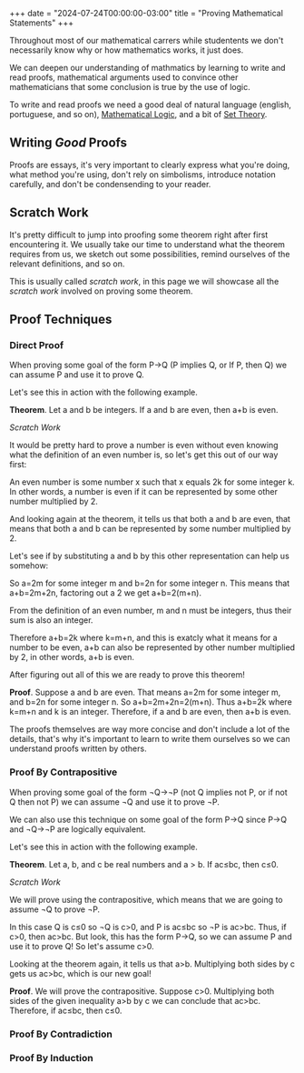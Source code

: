 +++
date = "2024-07-24T00:00:00-03:00"
title = "Proving Mathematical Statements"
+++

Throughout most of our mathematical carrers while studentents we don't necessarily know why or how mathematics works, it just does.

We can deepen our understanding of mathmatics by learning to write and read proofs, mathematical arguments used to convince other mathematicians that some conclusion is true by the use of logic.

To write and read proofs we need a good deal of natural language (english, portuguese, and so on), [Mathematical Logic](/wiki/logic), and a bit of [Set Theory](/wiki/sets).

## Writing *Good* Proofs

Proofs are essays, it's very important to clearly express what you're doing,
what method you're using, don't rely on simbolisms, introduce notation carefully,
and don't be condensending to your reader.

## Scratch Work

It's pretty difficult to jump into proofing some theorem right after first encountering it.
We usually take our time to understand what the theorem requires from us,
we sketch out some possibilities, remind ourselves of the relevant definitions, and so on.

This is usually called *scratch work*, in this page we will showcase all the *scratch work* involved on proving some theorem.

## Proof Techniques

### Direct Proof

When proving some goal of the form P→Q (P implies Q, or If P, then Q) we can assume P and use it to prove Q.

Let's see this in action with the following example.

**Theorem**. Let a and b be integers. If a and b are even, then a+b is even.

*Scratch Work*

It would be pretty hard to prove a number is even without even knowing what the definition of an even number is, so let's get this out of our way first:

An even number is some number x such that x equals 2k for some integer k. In other words, a number is even if it can be represented by some other number multiplied by 2.

And looking again at the theorem, it tells us that both a and b are even,
that means that both a and b can be represented by some number multiplied by 2.

Let's see if by substituting a and b by this other representation can help us somehow:

So a=2m for some integer m and b=2n for some integer n.
This means that a+b=2m+2n, factoring out a 2 we get a+b=2(m+n).

From the definition of an even number, m and n must be integers, thus their sum is also an integer.

Therefore a+b=2k where k=m+n,
and this is exatcly what it means for a number to be even,
a+b can also be represented by other number multiplied by 2,
in other words, a+b is even.

After figuring out all of this we are ready to prove this theorem!

**Proof**. Suppose a and b are even. That means a=2m for some integer m, and b=2n for some integer n. So a+b=2m+2n=2(m+n). Thus a+b=2k where k=m+n and k is an integer. Therefore, if a and b are even, then a+b is even.

The proofs themselves are way more concise and don't include a lot of the details,
that's why it's important to learn to write them ourselves so we can understand proofs written by others.

### Proof By Contrapositive

When proving some goal of the form &not;Q&rarr;&not;P (not Q implies not P, or if not Q then not P) we can assume &not;Q and use it to prove &not;P.

We can also use this technique on some goal of the form P&rarr;Q since P&rarr;Q and &not;Q&rarr;&not;P are logically equivalent.

Let's see this in action with the following example.

**Theorem**. Let a, b, and c be real numbers and a > b. If ac&le;bc, then c&le;0.

*Scratch Work*

We will prove using the contrapositive,
which means that we are going to assume &not;Q to prove &not;P.

In this case Q is c&le;0 so &not;Q is c>0, and P is ac&le;bc so &not;P is ac>bc. Thus, if c>0, then ac>bc. But look, this has the form P&rarr;Q, so we can assume P and use it to prove Q! So let's assume c>0.

Looking at the theorem again, it tells us that a>b. Multiplying both sides by c gets us ac>bc, which is our new goal!

**Proof**. We will prove the contrapositive. Suppose c>0. Multiplying both sides of the given inequality a>b by c we can conclude that ac>bc. Therefore, if ac&le;bc, then c&le;0.

### Proof By Contradiction

### Proof By Induction
